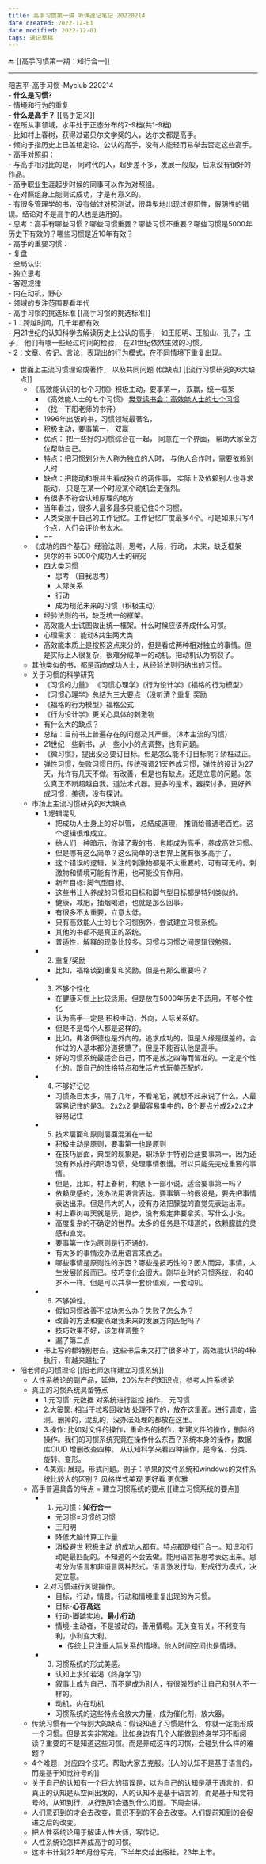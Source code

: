 ```yaml
---
title: 高手习惯第一讲 听课速记笔记 20220214
date created: 2022-12-01
date modified: 2022-12-01
tags: 速记草稿
---
```


🔙 [[高手习惯第一期：知行合一]]

---


阳志平-高手习惯-Myclub 220214  
	- **什么是习惯?**  
		- 情境和行为的重复  
	- **什么是高手？**  [[高手定义]]  
		- 在所从事领域，水平处于正态分布的7-9档(共1-9档)  
		- 比如村上春树，获得过诺贝尔文学奖的人，达尔文都是高手。  
		- 倾向于指历史上已盖棺定论、公认的高手，没有人能轻而易举去否定这些高手。  
		- 高手对照组：  
			- 与高手相对比的是， 同时代的人，起步差不多，发展一般般，后来没有很好的作品。  
			- 高手职业生涯起步时候的同事可以作为对照组。  
			- 在对照组身上能测试成功，才是有意义的。  
			- 有很多管理学的书，没有做过对照测试，很典型地出现过假阳性，假阴性的错误。结论对不是高手的人也是适用的。  
	- 思考：高手有哪些习惯？哪些习惯重要？哪些习惯不重要？哪些习惯是5000年历史下有效的？哪些习惯是近10年有效？  
	- 高手的重要习惯：  
		- 复盘  
		- 全局认识  
		- 独立思考  
		- 客观规律  
		- 内在动机，野心  
		- 领域的专注范围要看年代  
	- 高手习惯的挑选标准 [[高手习惯的挑选标准]]  
		- 1：跨越时间，几千年都有效  
			- 用21世纪的认知科学去解读历史上公认的高手， 如王阳明、王船山、孔子，庄子， 他们有哪一些经过时间的检验， 在21世纪依然生效的习惯。  
		- 2：文章、传记、言论，表现出的行为模式，在不同情境下重复出现。
- 世面上主流习惯理论或著作， 以及共同问题 (优缺点) [[流行习惯研究的6大缺点]]
	- 《高效能认识的七个习惯》积极主动，要事第一， 双赢，统一框架
		- 《高效能人士的七个习惯》 [樊登读书会：高效能人士的七个习惯](https://www.notion.so/feffc83136bd4f1b8d961af00061d406)
		- （找一下阳老师的书评）
		- 1996年出版的书，习惯领域最著名，
		- 积极主动，要事第一， 双赢
		- 优点： 把一些好的习惯综合在一起， 同意在一个界面， 帮助大家全方位帮助自己。
		- 特点：把习惯划分为人称为独立的人时， 与他人合作时，需要依赖别人时
		- 缺点：把能动和哦共生看成独立的两件事， 实际上及依赖别人也寻求能动， 只是在某一个时段某个动机会更强烈。
		- 有很多不符合认知原理的地方
		- 当年看过，很多人最多最多只能记住3个习惯。
		- 人类受限于自己的工作记忆。工作记忆广度最多4个。可是如果只写4个点，人们会评价书太水。
		- ==
	- 《成功的四个基石》经验法则，思考，人际，行动， 未来，缺乏框架
		- 贝尔的书 5000个成功人士的研究
		- 四大类习惯
			- 思考 （自我思考）
			- 人际关系
			- 行动
			- 成为规范未来的习惯（积极主动）
		- 经验法则的书，缺乏统一的框架。
		- 高效能人士试图做出统一框架。什么时候应该养成什么习惯。
		- 心理需求： 能动&共生两大类
		- 高效能本质上是按照这点来分的，但是看成两种相对独立的事情。但是实际上人很复杂，很难分成单一的动机。把动机认为割裂了。
	- 其他类似的书，都是面向成功人士，从经验法则归纳出的习惯。
	- 关于习惯的科学研究
		- 《习惯的力量》 《习惯心理学》《行为设计学》《福格的行为模型》
		- 《习惯心理学》总结为三大要点 （没听清？重复 奖励
		- 《福格的行为模型》福格公式
		- 《行为设计学》更关心具体的刺激物
		- 有什么大的缺点？
		- 总结：目前书上普遍存在的问题及其严重。（8本主流的习惯）
		- 21世纪一些新书，从一些小小的点调整，也有问题。
		- 《微习惯》，提出没必要订目标。但是怎么能不订目标呢？矫枉过正。
		- 弹性习惯，失败习惯日历，传统强调21天养成习惯，弹性的设计为27天，允许有几天不做。有改善，但是也有缺点。还是立意的问题。怎么真正不断超越自我。道法术式器。更多的是术，器探讨多。更好养成习惯，美德，没有探讨。
	- 市场上主流习惯研究的6大缺点
		- 1.逻辑混乱
			- 把成功人士身上的好以管， 总结成道理， 推销给普通老百姓。这个逻辑很难成立。
			- 给人们一种暗示，你读了我的书，也能成为高手，养成高效习惯。
			- 但是哪有这么简单？这么简单的话世界上就有很多高手了。
			- 这个错误的逻辑，关注的刺激物都是不太重要的，可有可无的。刺激物和情境可能有作用，也可能没有作用。
			- 新年目标: 脚气型目标。
			- 这些书让人养成的习惯和目标和脚气型目标都是特别类似的。
			- 健康，减肥，抽烟喝酒，也就是那么回事。
			- 有很多不太重要，立意太低。
			- 只有高效能人士的七个习惯例外，尝试建立习惯系统。
			- 其他的书都不是真正的系统。
			- 普适性，解释的现象比较多。习惯与习惯之间逻辑很勉强。
		- 2. 重复/奖励
			- 比如，福格谈到重复和奖励。但是有那么重要吗？
		- 3. 不够个性化
			- 在健康习惯上比较适用。但是放在5000年历史不适用，不够个性化
			- 认为高手一定是 积极主动，外向，人际关系好。
			- 但是不是每个人都是这样的。
			- 比如，弗洛伊德也是外向的，追求成功的，但是人缘是很差的。合作过的人基本都分道扬镳了。但是不能否认他是高手。
			- 好的习惯系统最适合自己，而不是放之四海而皆准的。一定是个性化的。跟自己的性格特点和生活方式玩美匹配的。
		- 4. 不够好记忆
			- 习惯条目太多，隔了几年，不看笔记，就想不起来说了什么。人最容易记住的是3。 2x2x2 是最容易集中的，8个要点分成2x2x2才容易记住
		- 5. 技术层面和原则层面混淆在一起
			- 积极主动是原则，要事第一也是原则
			- 在技巧层面，典型的现象是，职场新手特别合适要事第一。因为还没有养成好的职场习惯，处理事情很慢。所以只能先完成重要的事情。
			- 但是，比如，村上春树，构思下一部小说，适合要事第一吗？
			- 依赖灵感的，没办法用语言表达。要事第一的假设是，要先把事情表达出来。但是伟大的人，没有办法把朦胧的直觉先表达出来。
			- 村上春树每天就是玩，跑步，没有规定非要拿奖，写什么小说。
			- 高度复杂的不确定的世界。太多的任务是不知道的，依赖朦胧的灵感和直觉。
			- 要事第一作为原则是行不通的。
			- 有太多的事情没办法用语言来表达。
			- 哪些事情是原则性的东西？哪些是技巧性的？因人而异，事情，人生发展阶段而已。技巧变化会很大。刚毕业时的习惯系统， 和40岁不一样。但是可以共享一套价值观，一套动机。
		- 6. 不够弹性。
			- 假如习惯改善不成功怎么办？失败了怎么办？
			- 改善的方法和要点跟我未来的发展方向匹配吗？
			- 技巧效果不好，该怎样调整？
			- 漏了第二点
		- 书上写的都特别苍白。这些书后来又打了很多补丁，高效能认识的4种执行，有越来越扯了
- 阳老师的习惯理论 [[阳老师怎样建立习惯系统]]
	- 人性系统论的副产品，延伸，20%左右的知识点，参考人性系统论
	- 真正的习惯系统具备特点
		- 1.元习惯: 元数据 对系统进行监控 操作， 元习惯
		- 2.大篓筐: 相当于垃圾回收站 处理不了的，放在这里面。进行调度，监测。删掉的，混乱的，没办法处理的都放在这里。
		- 3.操作: 比如对文件的操作，重命名的操作，新建文件的操作，删除的操作。我们的习惯系统究竟在操作什么东西？系统本身的操作，数据库CIUD 增删改查四种。 从认知科学来看四种操作，是命名、分类、旋转、变形。
		- 4.美观: 展现，形式问题。例子：苹果的文件系统和windows的文件系统比较大的区别？ 风格样式美观 更好看 更优雅
	- 高手普遍具备的特点 = 建立习惯系统的要点 [[建立习惯系统的要点]]
		- 1. 元习惯：**知行合一**
			- 元习惯=习惯的习惯
			- 王阳明
			- 降低大脑计算工作量
			- 消极避世 积极主动 的成功人都有。特点都是知行合一。知识和行动是最匹配的。不知道的不会去做。能用语言把思考表达出来。思考分为语言和非语言两种形式，语言激发行动，形成行为模式，决定立意。
		- 2.对习惯进行关键操作。
			- 目标，行动，情景。行动和情境重复出现的为习惯。
			- 目标-**心存高远**
			- 行动-脚踏实地，**最小行动**
			- 情境-主动者，不是被动的，善用情境。无关变有关，不利变有利，小利变大利。
				- 传统上只注重人际关系的情境。他人时间空间也是情境。
		- 3. 习惯系统的形式美感。
			- 认知上求知若渴（终身学习）
			- 叙事上成为自己，而不是成为别人，有很强烈的让自己和别人不一样的。
			- 动机，内在动机
			- 习惯系统的这些特点会放大力量，成为催化剂，放大器。
	- 传统习惯有一个特别大的缺点：假设知道了习惯是什么，你就一定能形成一个习惯。但是其实非常难。比如身边有几个人能做到终身学习不断阅读？重要的不是知道这些习惯。而是养成这样的习惯，会碰到什么样的难题？
	- 4个难题，对应四个技巧。帮助大家去克服。[[人的认知不是基于语言的， 而是基于知觉符号的]]
	- 关于自己的认知有一个巨大的错误是，以为自己的认知是基于语言的，但真正的认知是从空间出发的，人的认知不是基于语言的，而是基于知觉符号的。从知到行，从行到知会遇到什么问题。下周会讲。
	- 人们意识到的才会去改变，意识不到的不会去改变。人们提前知到的会促进之后的改变。
	- 把人性系统论用于解读人性大师，写传记。
	- 人性系统论怎样养成高手的习惯。
	- 这本书计划22年6月份写完，下半年交给出版社，23年上市。
